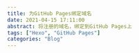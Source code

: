 ```yaml
---
title: 为GitHub Pages绑定域名
date: 2021-04-15 17:11:00
abstract: 将注册的域名，绑定到GitHub Pages上
tags: ["Hexo", "GitHub Pages"]
categories: "Blog"
---
```



